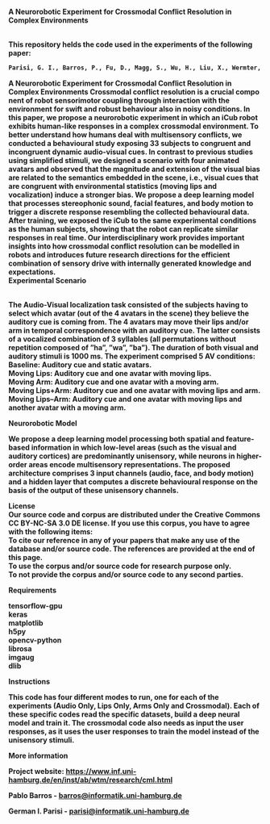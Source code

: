 


<b>A Neurorobotic Experiment for Crossmodal Conflict Resolution in Complex Environments</br> <br>


This repository helds the code used in the experiments of the following paper:

```sh
Parisi, G. I., Barros, P., Fu, D., Magg, S., Wu, H., Liu, X., Wermter, S. A Neurorobotic Experiment for Crossmodal Conflict Resolution in Complex Environments. Submitted to: IEEE/RSJ International Conference on Intelligent Robots and Systems (IROS), 2018. 
```

A Neurorobotic Experiment for Crossmodal Conflict Resolution in Complex Environments
Crossmodal conflict resolution is a crucial compo nent of robot sensorimotor coupling through interaction with the environment for swift and robust behaviour also in noisy conditions. In this paper, we propose a neurorobotic experiment in which an iCub robot exhibits human-like responses in a complex crossmodal environment. To better understand how humans deal with multisensory conflicts, we conducted a behavioural study exposing 33 subjects to congruent and incongruent dynamic audio-visual cues. In contrast to previous studies using simplified stimuli, we designed a scenario with four animated avatars and observed that the magnitude and extension of the visual bias are related to the semantics embedded in the scene, i.e., visual cues that are congruent with environmental statistics (moving lips and vocalization) induce a stronger bias. We propose a deep learning model that processes stereophonic sound, facial features, and body motion to trigger a discrete response resembling the collected behavioural data. After training, we exposed the iCub to the same experimental conditions as the human subjects, showing that the robot can replicate similar responses in real time. Our interdisciplinary work provides important insights into how crossmodal conflict resolution can be modelled in robots and introduces future research directions for the efficient combination of sensory drive with internally generated knowledge and expectations.
<br>
<b>Experimental Scenario</br> <br>

The Audio-Visual localization task consisted of the subjects having to select which avatar (out of the 4 avatars in the scene) they believe the auditory cue is coming from. The 4 avatars may move their lips and/or arm in temporal correspondence with an auditory cue. The latter consists of a vocalized combination of 3 syllables (all permutations without repetition composed of ”ha”, ”wa”, ”ba”). The duration of both visual and auditory stimuli is 1000 ms. The experiment comprised 5 AV conditions:
<br>
Baseline: Auditory cue and static avatars.<br>
Moving Lips: Auditory cue and one avatar with moving lips.<br>
Moving Arm: Auditory cue and one avatar with a moving arm.<br>
Moving Lips+Arm: Auditory cue and one avatar with moving lips and arm.<br>
Moving Lips–Arm: Auditory cue and one avatar with moving lips and another avatar with a moving arm.<br>

<b>Neurorobotic Model<br>

We propose a deep learning model processing both spatial and feature-based information in which low-level areas (such as the visual and auditory cortices) are predominantly unisensory, while neurons in higher-order areas encode multisensory representations. The proposed architecture comprises 3 input channels (audio, face, and body motion) and a hidden layer that computes a discrete behavioural response on the basis of the output of these unisensory channels.
<br>

<b>License
<br>
Our source code and corpus are distributed under the Creative Commons CC BY-NC-SA 3.0 DE license. If you use this corpus, you have to agree with the following items:
<br>
To cite our reference in any of your papers that make any use of the database and/or source code. The references are provided at the end of this page.<br>
To use the corpus and/or source code for research purpose only.<br>
To not provide the corpus and/or source code to any second parties.<br>
  
<b>Requirements</br>

tensorflow-gpu <br>
keras<br>
matplotlib<br>
h5py<br>
opencv-python<br>
librosa<br>
imgaug<br>
dlib<br>


<b>Instructions</br>


This code has four different modes to run, one for each of the experiments (Audio Only, Lips Only, Arms Only and Crossmodal). Each of these specific codes read the specific datasets, build a deep neural model and train it. The crossmodal code also needs as input the user responses, as it uses the user responses to train the model instead of the unisensory stimuli.  <br>


<b> More information</br>

Project website: https://www.inf.uni-hamburg.de/en/inst/ab/wtm/research/cml.html


Pablo Barros - barros@informatik.uni-hamburg.de

German I. Parisi - parisi@informatik.uni-hamburg.de






